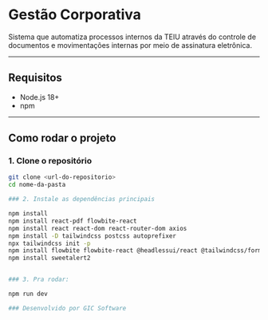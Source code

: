 # Gestão Corporativa

Sistema que automatiza processos internos da TEIU através do controle de documentos e movimentações internas por meio de assinatura eletrônica.

---

## Requisitos

- Node.js 18+
- npm 

---

## Como rodar o projeto

### 1. Clone o repositório

```bash
git clone <url-do-repositorio>
cd nome-da-pasta

### 2. Instale as dependências principais

npm install
npm install react-pdf flowbite-react
npm install react react-dom react-router-dom axios
npm install -D tailwindcss postcss autoprefixer
npx tailwindcss init -p
npm install flowbite flowbite-react @headlessui/react @tailwindcss/forms
npm install sweetalert2


### 3. Pra rodar:

npm run dev

### Desenvolvido por GIC Software
